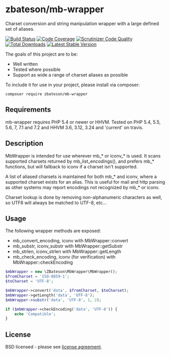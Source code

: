 # zbateson/mb-wrapper

Charset conversion and string manipulation wrapper with a large defined set of aliases.

[![Build Status](https://travis-ci.org/zbateson/mb-wrapper.svg?branch=master)](https://travis-ci.org/zbateson/mb-wrapper)
[![Code Coverage](https://scrutinizer-ci.com/g/zbateson/mb-wrapper/badges/coverage.png?b=master)](https://scrutinizer-ci.com/g/zbateson/mb-wrapper/?branch=master)
[![Scrutinizer Code Quality](https://scrutinizer-ci.com/g/zbateson/mb-wrapper/badges/quality-score.png?b=master)](https://scrutinizer-ci.com/g/zbateson/mb-wrapper/?branch=master)
[![Total Downloads](https://poser.pugx.org/zbateson/mb-wrapper/downloads)](https://packagist.org/packages/zbateson/mb-wrapper)
[![Latest Stable Version](https://poser.pugx.org/zbateson/mb-wrapper/version)](https://packagist.org/packages/zbateson/mb-wrapper)

The goals of this project are to be:

* Well written
* Tested where possible
* Support as wide a range of charset aliases as possible

To include it for use in your project, please install via composer:

```
composer require zbateson/mb-wrapper
```

## Requirements

mb-wrapper requires PHP 5.4 or newer or HHVM.  Tested on PHP 5.4, 5.5, 5.6, 7, 7.1 and 7.2 and HHVM 3.6, 3.12, 3.24 and 'current' on travis.

## Description

MbWrapper is intended for use wherever mb_* or iconv_* is used.  It scans supported charsets returned by mb_list_encodings(), and prefers mb_* functions, but will fallback to iconv if a charset isn't supported.

A list of aliased charsets is maintained for both mb_* and iconv, where a supported charset exists for an alias.  This is useful for mail and http parsing as other systems may report encodings not recognized by mb_* or iconv.

Charset lookup is done by removing non-alphanumeric characters as well, so UTF8 will always be matched to UTF-8, etc...

## Usage

The following wrapper methods are exposed:
* mb_convert_encoding, iconv with MbWrapper::convert
* mb_substr, iconv_substr with MbWrapper::getSubstr
* mb_strlen, iconv_strlen with MbWrapper::getLength
* mb_check_encoding, iconv (for verification) with MbWrapper::checkEncoding

```php
$mbWrapper = new \ZBateson\MbWrapper\MbWrapper();
$fromCharset = 'ISO-8859-1';
$toCharset = 'UTF-8';

$mbWrapper->convert('data', $fromCharset, $toCharset);
$mbWrapper->getLength('data', 'UTF-8');
$mbWrapper->substr('data', 'UTF-8', 1, 2);

if ($mbWrapper->checkEncoding('data', 'UTF-8')) {
    echo 'Compatible';
}
```

## License

BSD licensed - please see [license agreement](https://github.com/zbateson/mb-wrapper/blob/master/LICENSE).
